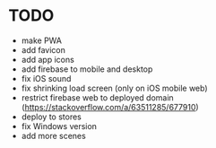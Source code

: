 # TODO

-   make PWA
-   add favicon
-   add app icons
-   add firebase to mobile and desktop
-   fix iOS sound
-   fix shrinking load screen (only on iOS mobile web)
-   restrict firebase web to deployed domain (https://stackoverflow.com/a/63511285/677910)
-   deploy to stores
-   fix Windows version
-   add more scenes
